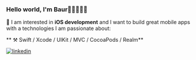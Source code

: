 ### Hello world, I'm Baur👋🏽👨🏽‍💻

📲 I am interested in **iOS development** and I want to build great mobile apps with a technologies I am passionate about:

** ⚒️ Swift / Xcode / UIKit / MVC / CocoaPods / Realm**

<a href="https://linkedin.com/in/baurrm" target="_blank">
<img src=https://img.shields.io/badge/linkedin-%231E77B5.svg?&style=for-the-badge&logo=linkedin&logoColor=white alt=linkedin style="margin-bottom: 5px;" />
</a>  
</div>
